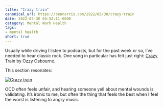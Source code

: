 ```yaml
---
title: "Crazy train"
canonical_url: https://bennorris.com/2022/03/30/crazy-train
date: 2022-03-30 04:52:11-0600
category: Mental Work Health
tags:
- mental health
short: true 
---
```


Usually while driving I listen to podcasts, but for the past week or so, I’ve needed to hear classic rock. One song in particular has felt just right: [Crazy Train by Ozzy Osbourne](https://music.apple.com/us/album/crazy-train/1531535089?i=1531535287).

This section resonates:

[![Crazy train](https://media.bennorris.com/images/mentalworkhealth/uploads/2022/crazy-train.jpg)](https://music.apple.com/us/lyrics/1531535287?ts=233.826&te=252.201&l=en&tk=2.v1.lnNAg3yEq94pRXkh%2BBDsOg%3D%3D&itsct=sharing_msg_lyrics&itscg=50401)

OCD often feels unfair, and hearing someone yell about mental wounds is validating. It’s ironic to me, but often the thing that feels the best when I feel the worst is listening to angry music.
